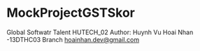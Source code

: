# MockProjectGSTSkor
Global Softwatr Talent HUTECH_02
Author: Huynh Vu Hoai Nhan -13DTHC03
Branch hoainhan.dev@gmail.com
      


